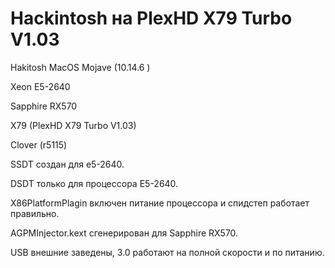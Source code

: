 # Hackintosh на PlexHD X79 Turbo V1.03

Hakitosh MacOS Mojave (10.14.6 )

Xeon E5-2640

Sapphire RX570

X79 (PlexHD X79 Turbo V1.03)

Clover (r5115)

SSDT создан для e5-2640.

DSDT только для процессора E5-2640.

X86PlatformPlagin включен питание процессора и спидстеп работает правильно.

AGPMInjector.kext сгенерирован для Sapphire RX570.

USB внешние заведены, 3.0 работают на полной скорости и по питанию.

